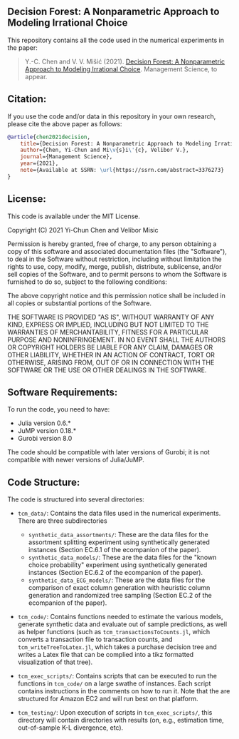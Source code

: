 Decision Forest: A Nonparametric Approach to Modeling Irrational Choice
-------------------------------

This repository contains all the code used in the numerical experiments in the paper:

> Y.-C. Chen and V. V. Mišić (2021). [Decision Forest: A Nonparametric Approach to Modeling Irrational Choice](https://ssrn.com/abstract=3376273). Management Science, to appear.

Citation:
---------

If you use the code and/or data in this repository in your own research, please cite the above paper as follows:

```bibtex
@article{chen2021decision,
	title={Decision Forest: A Nonparametric Approach to Modeling Irrational Choice},
	author={Chen, Yi-Chun and Mi\v{s}i\'{c}, Velibor V.},
	journal={Management Science},
	year={2021},
	note={Available at SSRN: \url{https://ssrn.com/abstract=3376273}
}
```

License:
--------

This code is available under the MIT License.

Copyright (C) 2021 Yi-Chun Chen and Velibor Misic

Permission is hereby granted, free of charge, to any person obtaining a copy
of this software and associated documentation files (the "Software"), to deal
in the Software without restriction, including without limitation the rights
to use, copy, modify, merge, publish, distribute, sublicense, and/or sell
copies of the Software, and to permit persons to whom the Software is
furnished to do so, subject to the following conditions:

The above copyright notice and this permission notice shall be included in all
copies or substantial portions of the Software.

THE SOFTWARE IS PROVIDED "AS IS", WITHOUT WARRANTY OF ANY KIND, EXPRESS OR
IMPLIED, INCLUDING BUT NOT LIMITED TO THE WARRANTIES OF MERCHANTABILITY,
FITNESS FOR A PARTICULAR PURPOSE AND NONINFRINGEMENT. IN NO EVENT SHALL THE
AUTHORS OR COPYRIGHT HOLDERS BE LIABLE FOR ANY CLAIM, DAMAGES OR OTHER
LIABILITY, WHETHER IN AN ACTION OF CONTRACT, TORT OR OTHERWISE, ARISING FROM,
OUT OF OR IN CONNECTION WITH THE SOFTWARE OR THE USE OR OTHER DEALINGS IN THE
SOFTWARE.


Software Requirements:
----------------------

To run the code, you need to have:
+ Julia version 0.6.*
+ JuMP version 0.18.*
+ Gurobi version 8.0

The code should be compatible with later versions of Gurobi; it is not compatible with newer versions of Julia/JuMP.


Code Structure:
---------------

The code is structured into several directories:

+ `tcm_data/`: Contains the data files used in the numerical experiments. There are three subdirectories
  + `synthetic_data_assortments/`: These are the data files for the assortment splitting experiment using synthetically generated instances (Section EC.6.1 of the ecompanion of the paper).
  + `synthetic_data_models/`: These are the data files for the "known choice probability" experiment using synthetically generated instances (Section EC.6.2 of the ecompanion of the paper).
  + `synthetic_data_ECG_models/`: These are the data files for the comparison of exact column generation with heuristic column generation and randomized tree sampling (Section EC.2 of the ecompanion of the paper).


+ `tcm_code/`: Contains functions needed to estimate the various models, generate synthetic data and evaluate out of sample predictions, as well as helper functions (such as `tcm_transactionsToCounts.jl`, which converts a transaction file to transaction counts, and `tcm_writeTreeToLatex.jl`, which takes a purchase decision tree and writes a Latex file that can be complied into a tikz formatted visualization of that tree).


+ `tcm_exec_scripts/`: Contains scripts that can be executed to run the functions in `tcm_code/` on a large swathe of instances. Each script contains instructions in the comments on how to run it. Note that the are structured for Amazon EC2 and will run best on that platform.


+ `tcm_testing/`: Upon execution of scripts in `tcm_exec_scripts/`, this directory will contain directories with results (on, e.g., estimation time, out-of-sample K-L divergence, etc).
